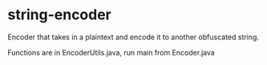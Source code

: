 # string-encoder

Encoder that takes in a plaintext and encode it to another obfuscated string.

Functions are in EncoderUtils.java, run main from Encoder.java
